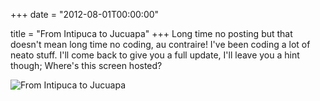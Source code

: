 +++
date = "2012-08-01T00:00:00"

title = "From Intipuca to Jucuapa"
+++
Long time no posting but that doesn't mean long time no coding, au contraire! I've been coding a lot of neato stuff. I'll come back to give you a full update, I'll leave you a hint though; Where's this screen hosted?

![From Intipuca to Jucuapa](/images/download/50188b3d2d95d47dae8311ec)